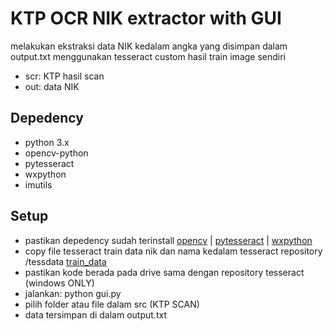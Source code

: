 # KTP OCR NIK extractor with GUI
melakukan ekstraksi data NIK kedalam angka yang disimpan dalam output.txt menggunakan tesseract custom hasil train image sendiri
* scr: KTP hasil scan
* out: data NIK

## Depedency
* python 3.x
* opencv-python
* pytesseract
* wxpython
* imutils

## Setup
* pastikan depedency sudah terinstall [opencv](https://www.scivision.co/install-opencv-python-windows/) | [pytesseract](https://pypi.org/project/pytesseract/) | [wxpython](https://www.wxpython.org/pages/downloads/)
* copy file tesseract train data nik dan nama kedalam tesseract repository /tessdata [train_data](https://github.com/kristiankevin/capture_doc/tree/master/support/tesseract_train_data)
* pastikan kode berada pada drive sama dengan repository tesseract (windows ONLY)
* jalankan: python gui.py
* pilih folder atau file dalam src (KTP SCAN)
* data tersimpan di dalam output.txt
